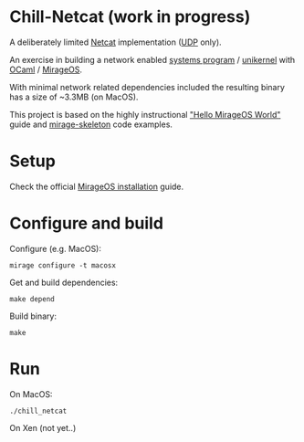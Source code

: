 # Chill-Netcat (work in progress)

A deliberately limited [Netcat](https://en.wikipedia.org/wiki/Netcat) implementation ([UDP](https://en.wikipedia.org/wiki/User_Datagram_Protocol) only).

An exercise in building a network enabled [systems program](https://en.wikipedia.org/wiki/System_programming) / [unikernel](https://en.wikipedia.org/wiki/Unikernel) with [OCaml](http://ocaml.org) / [MirageOS](https://mirage.io).

With minimal network related dependencies included the resulting binary has a size of ~3.3MB (on MacOS).

This project is based on the highly instructional ["Hello MirageOS World"](https://mirage.io/wiki/hello-world) guide and [mirage-skeleton](https://github.com/mirage/mirage-skeleton) code examples.

# Setup

Check the official [MirageOS installation](https://mirage.io/wiki/install) guide.

# Configure and build

Configure (e.g. MacOS):
```shell
mirage configure -t macosx
```

Get and build dependencies:
```shell
make depend
```

Build binary:
```shell
make
```

# Run

On MacOS:
```shell
./chill_netcat
```

On Xen (not yet..)